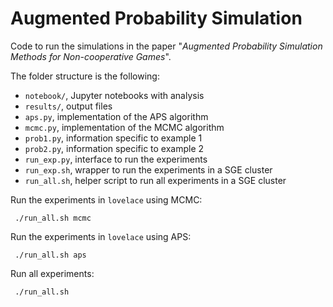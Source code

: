 # Augmented Probability Simulation

Code to run the simulations in the paper "*Augmented Probability Simulation Methods for Non-cooperative Games*".

The folder structure is the following:

  * `notebook/`, Jupyter notebooks with analysis
  * `results/`, output files
  * `aps.py`, implementation of the APS algorithm
  * `mcmc.py`, implementation of the MCMC algorithm
  * `prob1.py`, information specific to example 1
  * `prob2.py`, information specific to example 2
  * `run_exp.py`, interface to run the experiments
  * `run_exp.sh`, wrapper to run the experiments in a SGE cluster
  * `run_all.sh`, helper script to run all experiments in a SGE cluster
  
 Run the experiments in `lovelace` using MCMC: 
 
     ./run_all.sh mcmc
     
 Run the experiments in `lovelace` using APS:
 
     ./run_all.sh aps
     
 Run all experiments:
 
     ./run_all.sh
